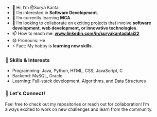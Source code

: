 - 👋 Hi, I’m @Surya Kanta
- 👀 I’m interested in **Software Development**.
- 🌱 I’m currently learning **MCA**.
- 💞️ I’m looking to collaborate on exciting projects that involve **software development, web development, or innovative technologies**.
- 📫 How to reach me: **www.linkedin.com/in/suryakantadalai22**
- 😄 Pronouns: He
- ⚡ Fact: My hobby is **learning new skills**.

### 🚀 Skills & Interests
- Programming: Java, Python, HTML, CSS, JavaScript, C
- Backend: MySQL, Oracle
- Learning: Full-stack development, Algorithms, and Data Structures

### 🌟 Let's Connect!
Feel free to check out my repositories or reach out for collaboration! I’m always excited to work on new challenges and learn from the community.


<!---
Surya-kanta/Surya-kanta is a ✨ special ✨ repository because its `README.md` (this file) appears on your GitHub profile.
You can click the Preview link to take a look at your changes.
--->
